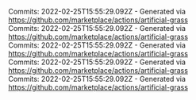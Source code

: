 Commits: 2022-02-25T15:55:29.092Z - Generated via https://github.com/marketplace/actions/artificial-grass
<br>
Commits: 2022-02-25T15:55:29.092Z - Generated via https://github.com/marketplace/actions/artificial-grass
<br>
Commits: 2022-02-25T15:55:29.092Z - Generated via https://github.com/marketplace/actions/artificial-grass
<br>
Commits: 2022-02-25T15:55:29.092Z - Generated via https://github.com/marketplace/actions/artificial-grass
<br>
Commits: 2022-02-25T15:55:29.092Z - Generated via https://github.com/marketplace/actions/artificial-grass
<br>
